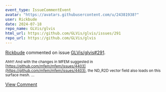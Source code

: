 ```yaml
---
event_type: IssueCommentEvent
avatar: "https://avatars.githubusercontent.com/u/24381938?"
user: Rickbude
date: 2024-07-18
repo_name: GLVis/glvis
html_url: https://github.com/GLVis/glvis/issues/291
repo_url: https://github.com/GLVis/glvis
---
```


<a href='https://github.com/Rickbude' target='_blank'>Rickbude</a> commented on issue <a href='https://github.com/GLVis/glvis/issues/291' target='_blank'>GLVis/glvis#291</a>.

<small>Ahh!! And with the changes in MFEM suggested in [https://github.com/mfem/mfem/issues/4403](https://github.com/mfem/mfem/issues/4403), the ND_R2D vector field also loads on this surface mesh....</small>

<a href='https://github.com/GLVis/glvis/issues/291' target='_blank'>View Comment</a>